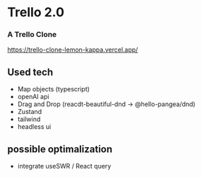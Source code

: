 # Trello 2.0

### A Trello Clone

https://trello-clone-lemon-kappa.vercel.app/

## Used tech

- Map objects (typescript)
- openAI api
- Drag and Drop (reacdt-beautiful-dnd -> @hello-pangea/dnd)
- Zustand
- tailwind
- headless ui

## possible optimalization

- integrate useSWR / React query
